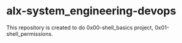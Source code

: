 # alx-system_engineering-devops
This repository is created to do 0x00-shell_basics project, 0x01-shell_permissions.
